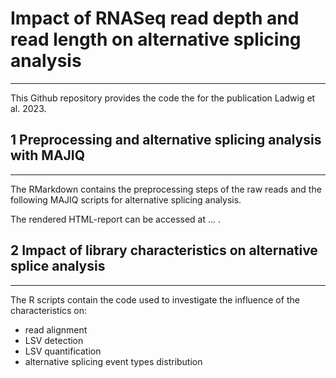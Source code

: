 # Impact of RNASeq read depth and read length on alternative splicing analysis
****
This Github repository provides the code the for the publication Ladwig et al. 2023.

## 1 Preprocessing and alternative splicing analysis with MAJIQ
****
The RMarkdown contains the preprocessing steps of the raw reads and the following MAJIQ scripts for alternative splicing analysis. 

The rendered HTML-report can be accessed at ... .

## 2 Impact of library characteristics on alternative splice analysis
****
The R scripts contain the code used to investigate the influence of the characteristics on: 
- read alignment
- LSV detection
- LSV quantification
- alternative splicing event types distribution



